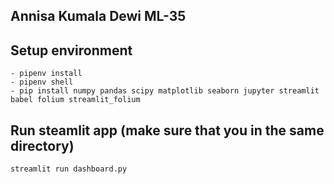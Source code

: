 ## Annisa Kumala Dewi  ML-35

## Setup environment
```
- pipenv install
- pipenv shell
- pip install numpy pandas scipy matplotlib seaborn jupyter streamlit babel folium streamlit_folium
```

## Run steamlit app (make sure that you in the same directory)
```
streamlit run dashboard.py
```
